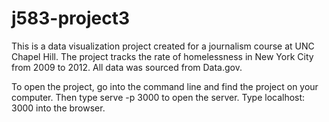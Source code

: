 # j583-project3
This is a data visualization project created for a journalism course at UNC Chapel Hill. The project tracks the rate of homelessness in New York City from 2009 to 2012. All data was sourced from Data.gov.

To open the project, go into the command line and find the project on your computer. Then type serve -p 3000 to open the server. Type localhost: 3000 into the browser.
